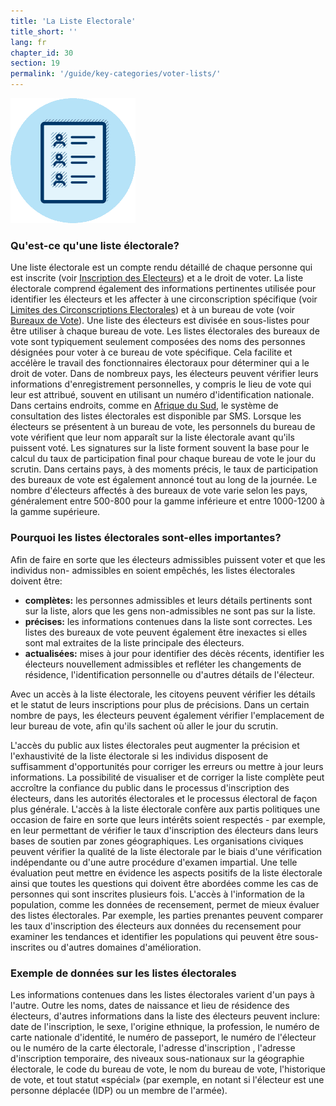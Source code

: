 ```yaml
---
title: 'La Liste Electorale'
title_short: ''
lang: fr
chapter_id: 30
section: 19
permalink: '/guide/key-categories/voter-lists/'
---
```


![La Liste Electorale](/assets/images/inventory/categories/voter-lists.png)

### Qu'est-ce qu'une liste électorale?

Une liste électorale est un compte rendu détaillé de chaque personne qui est inscrite (voir [Inscription des Electeurs](/fr/guide/key-categories/voter-registration/)) et a le droit de voter. La liste électorale comprend également des informations pertinentes utilisée pour identifier les électeurs et les affecter à une circonscription spécifique (voir [Limites des Circonscriptions Electorales](/fr/guide/key-categories/electoral-boundaries/)) et à un bureau de vote (voir [Bureaux de Vote](/fr/guide/key-categories/polling-stations/)). Une liste des électeurs est divisée en sous-listes pour être utiliser à chaque bureau de vote. Les listes électorales des bureaux de vote sont typiquement seulement composées des noms des personnes désignées pour voter à ce bureau de vote spécifique. Cela facilite et accélère le travail des fonctionnaires électoraux pour déterminer qui a le droit de voter. Dans de nombreux pays, les électeurs peuvent vérifier leurs informations d'enregistrement personnelles, y compris le lieu de vote qui leur est attribué, souvent en utilisant un numéro d'identification nationale. Dans certains endroits, comme en [Afrique du Sud](https://www.elections.org.za/content/For-voters/My-voter-registration-details/), le système de consultation des listes électorales est disponible par SMS. Lorsque les électeurs se présentent à un bureau de vote, les personnels du bureau de vote vérifient que leur nom apparaît sur la liste électorale avant qu'ils puissent voté. Les signatures sur la liste forment souvent la base pour le calcul du taux de participation final pour chaque bureau de vote le jour du scrutin. Dans certains pays, à des moments précis, le taux de participation des bureaux de vote est également annoncé tout au long de la journée. Le nombre d'électeurs affectés à des bureaux de vote varie selon les pays, généralement entre 500-800 pour la gamme inférieure et entre 1000-1200 à la gamme supérieure.

### Pourquoi les listes électorales sont-elles importantes?

Afin de faire en sorte que les électeurs admissibles puissent voter et que les individus non- admissibles en soient empêchés, les listes électorales doivent être:

- **complètes:** les personnes admissibles et leurs détails pertinents sont sur la liste, alors que les gens non-admissibles ne sont pas sur la liste.
- **précises:** les informations contenues dans la liste sont correctes. Les listes des bureaux de vote peuvent également être inexactes si elles sont mal extraites de la liste principale des électeurs.
- **actualisées:** mises à jour pour identifier des décès récents, identifier les électeurs nouvellement admissibles et refléter les changements de résidence, l'identification personnelle ou d'autres détails de l'électeur.

Avec un accès à la liste électorale, les citoyens peuvent vérifier les détails et le statut de leurs inscriptions pour plus de précisions. Dans un certain nombre de pays, les électeurs peuvent également vérifier l'emplacement de leur bureau de vote, afin qu'ils sachent où aller le jour du scrutin.

L'accès du public aux listes électorales peut augmenter la précision et l'exhaustivité de la liste électorale si les individus disposent de suffisamment d'opportunités pour corriger les erreurs ou mettre à jour leurs informations. La possibilité de visualiser et de corriger la liste complète peut accroître la confiance du public dans le processus d'inscription des électeurs, dans les autorités électorales et le processus électoral de façon plus générale. L'accès à la liste électorale confère aux partis politiques une occasion de faire en sorte que leurs intérêts soient respectés - par exemple, en leur permettant de vérifier le taux d'inscription des électeurs dans leurs bases de soutien par zones géographiques. Les organisations civiques peuvent vérifier la qualité de la liste électorale par le biais d'une vérification indépendante ou d'une autre procédure d'examen impartial. Une telle évaluation peut mettre en évidence les aspects positifs de la liste électorale ainsi que toutes les questions qui doivent être abordées comme les cas de personnes qui sont inscrites plusieurs fois. L'accès à l'information de la population, comme les données de recensement, permet de mieux évaluer des listes électorales. Par exemple, les parties prenantes peuvent comparer les taux d'inscription des électeurs aux données du recensement pour examiner les tendances et identifier les populations qui peuvent être sous-inscrites ou d'autres domaines d'amélioration.

### Exemple de données sur les listes électorales

Les informations contenues dans les listes électorales varient d'un pays à l'autre. Outre les noms, dates de naissance et lieu de résidence des électeurs, d'autres informations dans la liste des électeurs peuvent inclure: date de l'inscription, le sexe, l'origine ethnique, la profession, le numéro de carte nationale d'identité, le numéro de passeport, le numéro de l'électeur ou le numéro de la carte électorale, l'adresse d'inscription , l'adresse d'inscription temporaire, des niveaux sous-nationaux sur la géographie électorale, le code du bureau de vote, le nom du bureau de vote, l'historique de vote, et tout statut «spécial» (par exemple, en notant si l'électeur est une personne déplacée (IDP) ou un membre de l'armée).
